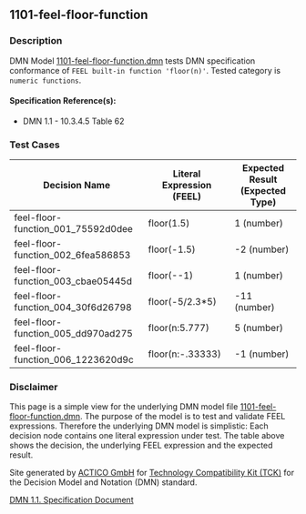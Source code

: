 1101-feel-floor-function
--------------------

### Description ###

DMN Model [1101-feel-floor-function.dmn](./1101-feel-floor-function.dmn) tests DMN specification conformance of `FEEL built-in function 'floor(n)'`. Tested category is `numeric functions`.

#### Specification Reference(s): ####
 * DMN 1.1 - 10.3.4.5 Table 62

### Test Cases ###

|Decision Name| Literal Expression (FEEL) | Expected Result (Expected Type)|
|-------------|-------------------------- |--------------------------------|
|feel-floor-function_001_75592d0dee|floor(1.5)|1 (number)|
|feel-floor-function_002_6fea586853|floor(-1.5)|-2 (number)|
|feel-floor-function_003_cbae05445d|floor(--1)|1 (number)|
|feel-floor-function_004_30f6d26798|floor(-5/2.3*5)|-11 (number)|
|feel-floor-function_005_dd970ad275|floor(n:5.777)|5 (number)|
|feel-floor-function_006_1223620d9c|floor(n:-.33333)|-1 (number)|

         

### Disclaimer ###
This page is a simple view for the underlying DMN model file [1101-feel-floor-function.dmn](./1101-feel-floor-function.dmn).
The purpose of the model is to test and validate FEEL expressions. Therefore the underlying DMN model is simplistic:
Each decision node contains one literal expression under test. The table above shows the decision, the underlying FEEL expression and the expected result.

Site generated by [ACTICO GmbH](https://actico.com) for [Technology Compatibility Kit (TCK)](https://dmn-tck.github.io/tck/) for the Decision Model and Notation (DMN) standard.

[DMN 1.1. Specification Document](http://www.omg.org/spec/DMN/1.1/) 
  